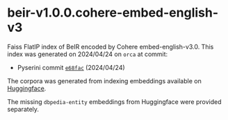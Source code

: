 # beir-v1.0.0.cohere-embed-english-v3

Faiss FlatIP index of BeIR encoded by Cohere embed-english-v3.0.
This index was generated on 2024/04/24 on `orca` at commit:

+ Pyserini commit [`e68fac`](https://github.com/castorini/pyserini/commit/e68fac6bf51137c31fd33e84c4e0a0ba7fdc09cc) (2024/04/24)

The corpora was generated from indexing embeddings 
available on [Huggingface](https://huggingface.co/datasets/Cohere/beir-embed-english-v3).

The missing `dbpedia-entity` embeddings from Huggingface were provided separately.
